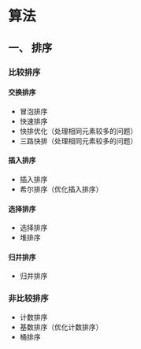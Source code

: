 # 算法
## 一、 排序
### 比较排序
#### 交换排序
* 冒泡排序
* 快速排序
* 快排优化（处理相同元素较多的问题）
* 三路快排（处理相同元素较多的问题）
#### 插入排序
* 插入排序
* 希尔排序（优化插入排序）
#### 选择排序
* 选择排序
* 堆排序
#### 归并排序
* 归并排序

### 非比较排序
* 计数排序
* 基数排序（优化计数排序）
* 桶排序